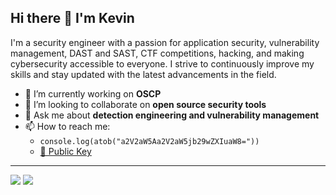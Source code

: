 ## Hi there 👋 I'm Kevin

I'm a security engineer with a passion for application security, vulnerability management, DAST and SAST, CTF competitions, hacking, and making cybersecurity accessible to everyone.  I strive to continuously improve my skills and stay updated with the latest advancements in the field.

- 🔭 I’m currently working on **OSCP**
- 👯 I’m looking to collaborate on **open source security tools**
- 💬 Ask me about **detection engineering and vulnerability management**
- 📫 How to reach me:
  - `console.log(atob("a2V2aW5Aa2V2aW5jb29wZXIuaW8="))`
  - [🔑 Public Key](public_key.asc)

---

[![](https://api.accredible.com/v1/frontend/credential_website_embed_image/badge/67317914)](https://www.credential.net/c07a379c-05c4-4416-9d03-fb0d415991d3)
[![](https://images.credly.com/size/220x220/images/53acdae5-d69f-4dda-b650-d02ed7a50dd7/image.png)](https://www.credly.com/badges/f1d01626-358f-416f-b536-8321d0d3a30d/public_url)
